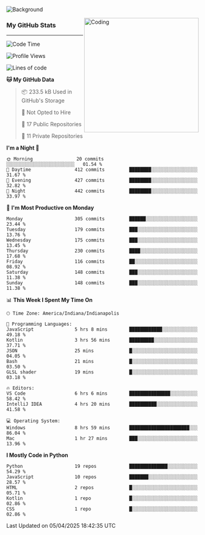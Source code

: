 ![Background](https://github.com/Nguyen-Noah/Nguyen-Noah/assets/112649680/f5d2296f-0508-400c-abcf-47c085708a2a)

<img align="right" alt="Coding" width="300" src="https://cdn.dribbble.com/users/1277312/screenshots/14733298/media/39b1045e593737587dd60e42c8422d1f.gif" >

### My GitHub Stats
---
<!--START_SECTION:waka-->
![Code Time](http://img.shields.io/badge/Code%20Time-492%20hrs%203%20mins-blue)

![Profile Views](http://img.shields.io/badge/Profile%20Views-0-blue)

![Lines of code](https://img.shields.io/badge/From%20Hello%20World%20I%27ve%20Written-14.1%20million%20lines%20of%20code-blue)

**🐱 My GitHub Data** 

> 📦 233.5 kB Used in GitHub's Storage 
 > 
> 🚫 Not Opted to Hire
 > 
> 📜 17 Public Repositories 
 > 
> 🔑 11 Private Repositories 
 > 
**I'm a Night 🦉** 

```text
🌞 Morning                20 commits          ░░░░░░░░░░░░░░░░░░░░░░░░░   01.54 % 
🌆 Daytime                412 commits         ████████░░░░░░░░░░░░░░░░░   31.67 % 
🌃 Evening                427 commits         ████████░░░░░░░░░░░░░░░░░   32.82 % 
🌙 Night                  442 commits         ████████░░░░░░░░░░░░░░░░░   33.97 % 
```
📅 **I'm Most Productive on Monday** 

```text
Monday                   305 commits         ██████░░░░░░░░░░░░░░░░░░░   23.44 % 
Tuesday                  179 commits         ███░░░░░░░░░░░░░░░░░░░░░░   13.76 % 
Wednesday                175 commits         ███░░░░░░░░░░░░░░░░░░░░░░   13.45 % 
Thursday                 230 commits         ████░░░░░░░░░░░░░░░░░░░░░   17.68 % 
Friday                   116 commits         ██░░░░░░░░░░░░░░░░░░░░░░░   08.92 % 
Saturday                 148 commits         ███░░░░░░░░░░░░░░░░░░░░░░   11.38 % 
Sunday                   148 commits         ███░░░░░░░░░░░░░░░░░░░░░░   11.38 % 
```


📊 **This Week I Spent My Time On** 

```text
🕑︎ Time Zone: America/Indiana/Indianapolis

💬 Programming Languages: 
JavaScript               5 hrs 8 mins        ████████████░░░░░░░░░░░░░   49.18 % 
Kotlin                   3 hrs 56 mins       █████████░░░░░░░░░░░░░░░░   37.71 % 
JSON                     25 mins             █░░░░░░░░░░░░░░░░░░░░░░░░   04.05 % 
Bash                     21 mins             █░░░░░░░░░░░░░░░░░░░░░░░░   03.50 % 
GLSL shader              19 mins             █░░░░░░░░░░░░░░░░░░░░░░░░   03.18 % 

🔥 Editors: 
VS Code                  6 hrs 6 mins        ███████████████░░░░░░░░░░   58.42 % 
IntelliJ IDEA            4 hrs 20 mins       ██████████░░░░░░░░░░░░░░░   41.58 % 

💻 Operating System: 
Windows                  8 hrs 59 mins       ██████████████████████░░░   86.04 % 
Mac                      1 hr 27 mins        ███░░░░░░░░░░░░░░░░░░░░░░   13.96 % 
```

**I Mostly Code in Python** 

```text
Python                   19 repos            ██████████████░░░░░░░░░░░   54.29 % 
JavaScript               10 repos            ███████░░░░░░░░░░░░░░░░░░   28.57 % 
HTML                     2 repos             █░░░░░░░░░░░░░░░░░░░░░░░░   05.71 % 
Kotlin                   1 repo              █░░░░░░░░░░░░░░░░░░░░░░░░   02.86 % 
CSS                      1 repo              █░░░░░░░░░░░░░░░░░░░░░░░░   02.86 % 
```




 Last Updated on 05/04/2025 18:42:35 UTC
<!--END_SECTION:waka-->

<!--
**Nguyen-Noah/Nguyen-Noah** is a ✨ _special_ ✨ repository because its `README.md` (this file) appears on your GitHub profile.

Here are some ideas to get you started:

- 🔭 I’m currently working on ...
- 🌱 I’m currently learning ...
- 👯 I’m looking to collaborate on ...
- 🤔 I’m looking for help with ...
- 💬 Ask me about ...
- 📫 How to reach me: ...
- 😄 Pronouns: ...
- ⚡ Fun fact: ...
-->
